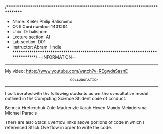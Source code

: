 /*******************************************************************************
* Name:		           Kieter Philip Balisnomo
* ONE Card number:   1431294
* Unix ID: 	   	     balisnom
* Lecture section:   A1
* Lab section:	   	 D01
* Instructor:        Abram Hindle
*******************************************************************************/
                                --INFORMATION--
--------------------------------------------------------------------------------
My video:
https://www.youtube.com/watch?v=REgwduSasnE

                                --COLLABORATION--
--------------------------------------------------------------------------------
I collaborated with the following students as per the consultation model 
outlined in the Computing Science Student code of conduct.

Bennett Hreherchuk
Cole Mackenzie
Sarah Hoven
Mandy Meindersma
Michael Paradis

There are also Stack Overflow links above portions of code in which I 
referenced Stack Overflow in order to write the code.
